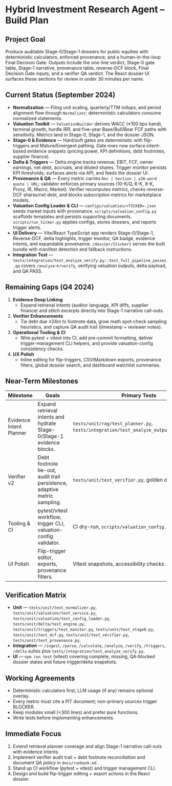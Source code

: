 # Hybrid Investment Research Agent – Build Plan

## Project Goal
Produce auditable Stage-0/Stage-1 dossiers for public equities with deterministic calculators, enforced provenance, and a human-in-the-loop Final Decision Gate. Outputs include the one-line verdict, Stage-0 gate table, Stage-1 narrative, provenance table, reverse-DCF block, Final Decision Gate inputs, and a verifier QA verdict. The React dossier UI surfaces these sections for review in under 30 minutes per name.

## Current Status (September 2024)
- **Normalization** — Filing unit scaling, quarterly/TTM rollups, and period alignment flow through `Normalizer`; deterministic calculators consume normalized statements.
- **Valuation Toolkit** — `ValuationBuilder` derives WACC (±100 bps band), terminal growth, hurdle IRR, and five-year Base/Bull/Bear FCF paths with sensitivity. Metrics land in Stage-0, Stage-1, and the dossier JSON.
- **Stage-0 & Evidence** — Hard/soft gates are deterministic with flip-triggers and Mature/Emergent pathing. Gate rows now surface intent-based evidence snippets (pricing power, KPI definitions, debt footnotes, supplier finance).
- **Delta & Triggers** — Delta engine tracks revenue, EBIT, FCF, owner earnings, net debt, accruals, and diluted shares. Trigger monitor persists KPI thresholds, surfaces alerts via API, and feeds the dossier UI.
- **Provenance & QA** — Every metric carries `Doc | Section | ≤30-word quote | URL`; validator enforces primary sources (10-K/Q, 6-K, 8-K, Proxy, IR, Macro, Market). Verifier recomputes metrics, checks reverse-DCF shares/net debt, and blocks subscription metrics for marketplace models.
- **Valuation Config Loader & CLI** — `configs/valuation/<TICKER>.json` seeds market inputs with provenance. `scripts/valuation_config.py` scaffolds templates and persists supporting documents. `scripts/run_ticker.py` applies configs, stores dossiers, and reports trigger alerts.
- **UI Delivery** — Vite/React TypeScript app renders Stage-0/Stage-1, Reverse-DCF, delta highlights, trigger monitor, QA badge, evidence intents, and expandable provenance. `/dossier/{ticker}` serves the built bundle with manifest detection and fallback instructions.
- **Integration Test** — `tests/integration/test_analyze_verify.py::test_full_pipeline_passes_qa` covers `/analyze`→`/verify`, verifying valuation outputs, delta payload, and QA PASS.

## Remaining Gaps (Q4 2024)
1. **Evidence Deep Linking**  
   - Expand retrieval intents (auditor language, KPI diffs, supplier finance) and stitch excerpts directly into Stage-1 narrative call-outs.
2. **Verifier Enhancements**  
   - Tie debt due ≤24m to footnote data, grow math spot-check sampling heuristics, and capture QA audit trail (timestamp + reviewer notes).
3. **Operational Tooling & CI**  
   - Wire pytest + vitest into CI, add pre-commit formatting, deliver trigger-management CLI helpers, and provide valuation-config consistency checks.
4. **UX Polish**  
   - Inline editing for flip-triggers, CSV/Markdown exports, provenance filters, global dossier search, and dashboard watchlist summaries.

## Near-Term Milestones
| Milestone | Goals | Primary Tests |
|-----------|-------|---------------|
| Evidence Intent Planner | Expand retrieval intents and hydrate Stage-0/Stage-1 evidence blocks. | `tests/unit/rag/test_planner.py`, `tests/integration/test_analyze_output_structure.py`. |
| Verifier v2 | Debt footnote tie-out, audit trail persistence, adaptive metric sampling. | `tests/unit/test_verifier.py`, golden dossier fixtures. |
| Tooling & CI | pytest/vitest workflow, trigger CLI, valuation-config validator. | CI dry-run, `scripts/valuation_config.py` unit tests. |
| UI Polish | Flip-trigger editor, exports, provenance filters. | Vitest snapshots, accessibility checks. |

## Verification Matrix
- **Unit** — `tests/unit/test_normalizer.py`, `tests/unit/valuation/test_service.py`, `tests/unit/valuation/test_config_loader.py`, `tests/unit/delta/test_engine.py`, `tests/unit/triggers/test_monitor.py`, `tests/unit/test_stage0.py`, `tests/unit/test_dcf.py`, `tests/unit/test_verifier.py`, `tests/unit/test_provenance.py`.
- **Integration** — `/ingest`, `/parse`, `/calculate`, `/analyze`, `/verify`, `/triggers`, `/delta` suites plus `tests/integration/test_analyze_verify.py`.
- **UI** — `npm run test` (vitest) covering complete, missing, QA-blocked dossier states and future trigger/delta snapshots.

## Working Agreements
- Deterministic calculators first; LLM usage (if any) remains optional overlay.
- Every metric must cite a PIT document; non-primary sources trigger BLOCKER.
- Keep modules small (<300 lines) and prefer pure functions.
- Write tests before implementing enhancements.

## Immediate Focus
1. Extend retrieval planner coverage and align Stage-1 narrative call-outs with evidence intents.  
2. Implement verifier audit trail + debt footnote reconciliation and document QA policy in `docs/runbook.md`.  
3. Stand up CI workflow (pytest + vitest) and trigger management CLI.  
4. Design and build flip-trigger editing + export actions in the React dossier.
